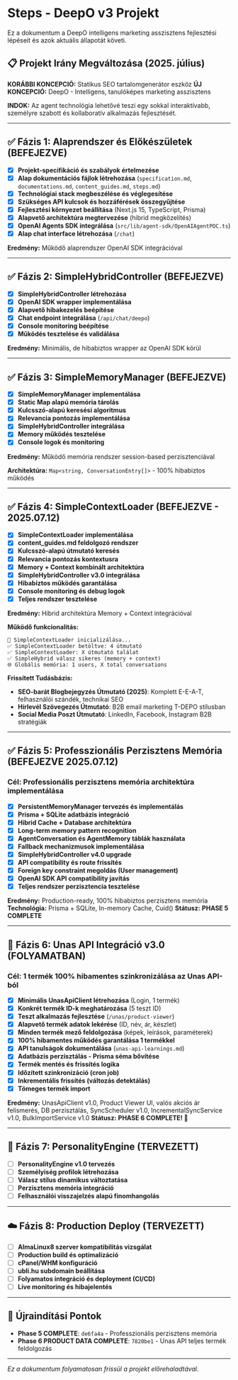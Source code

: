 # Steps - DeepO v3 Projekt

Ez a dokumentum a DeepO intelligens marketing asszisztens fejlesztési lépéseit és azok aktuális állapotát követi.

## 📋 Projekt Irány Megváltozása (2025. július)

**KORÁBBI KONCEPCIÓ:** Statikus SEO tartalomgenerátor eszköz
**ÚJ KONCEPCIÓ:** DeepO - Intelligens, tanulóképes marketing asszisztens

**INDOK:** Az agent technológia lehetővé teszi egy sokkal interaktívabb, személyre szabott és kollaboratív alkalmazás fejlesztését.

---

## ✅ Fázis 1: Alaprendszer és Előkészületek (BEFEJEZVE)

- [x] **Projekt-specifikáció és szabályok értelmezése**
- [x] **Alap dokumentációs fájlok létrehozása** (`specification.md`, `documentations.md`, `content_guides.md`, `steps.md`)
- [x] **Technológiai stack megbeszélése és véglegesítése**
- [x] **Szükséges API kulcsok és hozzáférések összegyűjtése**
- [x] **Fejlesztési környezet beállítása** (Next.js 15, TypeScript, Prisma)
- [x] **Alapvető architektúra megtervezése** (hibrid megközelítés)
- [x] **OpenAI Agents SDK integrálása** (`src/lib/agent-sdk/OpenAIAgentPOC.ts`)
- [x] **Alap chat interface létrehozása** (`/chat`)

**Eredmény:** Működő alaprendszer OpenAI SDK integrációval

---

## ✅ Fázis 2: SimpleHybridController (BEFEJEZVE)

- [x] **SimpleHybridController létrehozása**
- [x] **OpenAI SDK wrapper implementálása**
- [x] **Alapvető hibakezelés beépítése**
- [x] **Chat endpoint integrálása** (`/api/chat/deepo`)
- [x] **Console monitoring beépítése**
- [x] **Működés tesztelése és validálása**

**Eredmény:** Minimális, de hibabiztos wrapper az OpenAI SDK körül

---

## ✅ Fázis 3: SimpleMemoryManager (BEFEJEZVE)

- [x] **SimpleMemoryManager implementálása**
- [x] **Static Map alapú memória tárolás**
- [x] **Kulcsszó-alapú keresési algoritmus**
- [x] **Relevancia pontozás implementálása**
- [x] **SimpleHybridController integrálása**
- [x] **Memory működés tesztelése**
- [x] **Console logok és monitoring**

**Eredmény:** Működő memória rendszer session-based perzisztenciával

**Architektúra:** `Map<string, ConversationEntry[]>` - 100% hibabiztos működés

---

## ✅ Fázis 4: SimpleContextLoader (BEFEJEZVE - 2025.07.12)

- [x] **SimpleContextLoader implementálása**
- [x] **content_guides.md feldolgozó rendszer**
- [x] **Kulcsszó-alapú útmutató keresés**
- [x] **Relevancia pontozás kontextusra**
- [x] **Memory + Context kombinált architektúra**
- [x] **SimpleHybridController v3.0 integrálása**
- [x] **Hibabiztos működés garantálása**
- [x] **Console monitoring és debug logok**
- [x] **Teljes rendszer tesztelése**

**Eredmény:** Hibrid architektúra Memory + Context integrációval

**Működő funkcionalitás:**
```
📖 SimpleContextLoader inicializálása...
✅ SimpleContextLoader betöltve: 4 útmutató
✅ SimpleContextLoader: X útmutató találat
✅ SimpleHybrid válasz sikeres (memory + context)
🌐 Globális memória: 1 users, X total conversations
```

**Frissített Tudásbázis:**
- **SEO-barát Blogbejegyzés Útmutató (2025)**: Komplett E-E-A-T, felhasználói szándék, technikai SEO
- **Hírlevél Szövegezés Útmutató**: B2B email marketing T-DEPO stílusban
- **Social Media Poszt Útmutató**: LinkedIn, Facebook, Instagram B2B stratégiák

---

## ✅ Fázis 5: Professzionális Perzisztens Memória (BEFEJEZVE 2025.07.12)

### **Cél:** Professionális perzisztens memória architektúra implementálása
- [x] **PersistentMemoryManager tervezés és implementálás**
- [x] **Prisma + SQLite adatbázis integráció**
- [x] **Hibrid Cache + Database architektúra**
- [x] **Long-term memory pattern recognition**
- [x] **AgentConversation és AgentMemory táblák használata**
- [x] **Fallback mechanizmusok implementálása**
- [x] **SimpleHybridController v4.0 upgrade**
- [x] **API compatibility és route frissítés**
- [x] **Foreign key constraint megoldás (User management)**
- [x] **OpenAI SDK API compatibility javítás**
- [x] **Teljes rendszer perzisztencia tesztelése**

**Eredmény:** Production-ready, 100% hibabiztos perzisztens memória
**Technológia:** Prisma + SQLite, In-memory Cache, Cuid()
**Státusz:** **PHASE 5 COMPLETE**

---

## 🚀 Fázis 6: Unas API Integráció v3.0 (FOLYAMATBAN)

### **Cél:** 1 termék 100% hibamentes szinkronizálása az Unas API-ból

- [x] **Minimális UnasApiClient létrehozása** (Login, 1 termék)
- [x] **Konkrét termék ID-k meghatározása** (5 teszt ID)
- [x] **Teszt alkalmazás fejlesztése** (`/unas/product-viewer`)
- [x] **Alapvető termék adatok lekérése** (ID, név, ár, készlet)
- [x] **Minden termék mező feldolgozása** (képek, leírások, paraméterek)
- [x] **100% hibamentes működés garantálása 1 termékkel**
- [x] **API tanulságok dokumentálása** (`unas-api-learnings.md`)
- [x] **Adatbázis perzisztálás - Prisma séma bővítése**
- [x] **Termék mentés és frissítés logika**
- [x] **Időzített szinkronizáció (cron job)**
- [x] **Inkrementális frissítés (változás detektálás)**
- [x] **Tömeges termék import**

**Eredmény:** UnasApiClient v1.0, Product Viewer UI, valós akciós ár felismerés, DB perzisztálás, SyncScheduler v1.0, IncrementalSyncService v1.0, BulkImportService v1.0
**Státusz:** **PHASE 6 COMPLETE! 🎉**

---

## 🎯 Fázis 7: PersonalityEngine (TERVEZETT)

- [ ] **PersonalityEngine v1.0 tervezés**
- [ ] **Személyiség profilok létrehozása**
- [ ] **Válasz stílus dinamikus változtatása**
- [ ] **Perzisztens memória integráció**
- [ ] **Felhasználói visszajelzés alapú finomhangolás**

---

## ☁️ Fázis 8: Production Deploy (TERVEZETT)

- [ ] **AlmaLinux8 szerver kompatibilitás vizsgálat**
- [ ] **Production build és optimalizáció**
- [ ] **cPanel/WHM konfiguráció**
- [ ] **ubli.hu subdomain beállítása**
- [ ] **Folyamatos integráció és deployment (CI/CD)**
- [ ] **Live monitoring és hibajelentés**

---

## 🔄 Újraindítási Pontok

- **Phase 5 COMPLETE**: `de6fa4a` - Professzionális perzisztens memória
- **Phase 6 PRODUCT DATA COMPLETE**: `7820be1` - Unas API teljes termék feldolgozás

---

*Ez a dokumentum folyamatosan frissül a projekt előrehaladtával.* 